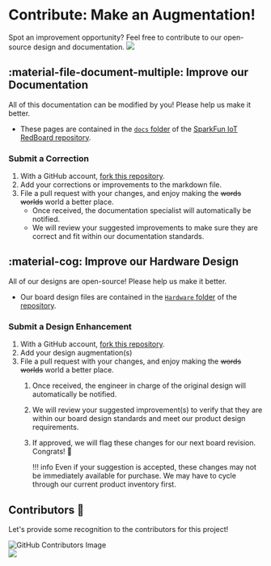 # Contribute: Make an Augmentation!
Spot an improvement opportunity? Feel free to contribute to our open-source design and documentation. <a href="https://github.com/sparkfun/SparkFun_Serial_MP3_Player_Shield-MY1690X/pulls" alt="Pull Requests"><img src="https://img.shields.io/github/issues-pr/sparkfun/SparkFun_Serial_MP3_Player_Shield-MY1690X.svg" /></a>

## :material-file-document-multiple:&nbsp;Improve our Documentation
All of this documentation can be modified by you! Please help us make it better.

* These pages are contained in the [`docs` folder](https://github.com/sparkfun/SparkFun_Serial_MP3_Player_Shield-MY1690X/tree/main/docs) of the [SparkFun IoT RedBoard repository](https://github.com/sparkfun/SparkFun_Serial_MP3_Player_Shield-MY1690X).

<!-- ### :material-source-pull:&nbsp;Submit a Correction -->
### Submit a Correction

1. With a GitHub account, [fork this repository](https://github.com/sparkfun/SparkFun_Serial_MP3_Player_Shield-MY1690X/fork).
2. Add your corrections or improvements to the markdown file.
3. File a pull request with your changes, and enjoy making the ~~words~~ ~~worlds~~ world a better place.
	* Once received, the documentation specialist will automatically be notified.
	* We will review your suggested improvements to make sure they are correct and fit within our documentation standards.

## :material-cog:&nbsp;Improve our Hardware Design
All of our designs are open-source! Please help us make it better.

* Our board design files are contained in the [`Hardware` folder](https://github.com/sparkfun/SparkFun_Serial_MP3_Player_Shield-MY1690X/tree/main/Hardware) of the [<Official Product Name> repository](https://github.com/sparkfun/SparkFun_Serial_MP3_Player_Shield-MY1690X).

<!-- ### :material-source-pull:&nbsp;Submit a Design Enhancement -->
### Submit a Design Enhancement

1. With a GitHub account, [fork this repository](https://github.com/sparkfun/SparkFun_Serial_MP3_Player_Shield-MY1690X/fork).
2. Add your design augmentation(s)
3. File a pull request with your changes, and enjoy making the ~~words~~ ~~worlds~~ world a better place.
	1. Once received, the engineer in charge of the original design will automatically be notified.
	2. We will review your suggested improvement(s) to verify that they are within our board design standards and meet our product design requirements.
	3. If approved, we will flag these changes for our next board revision. Congrats! 🍻

		!!! info
			Even if your suggestion is accepted, these changes may not be immediately available for purchase. We may have to cycle through our current product inventory first.

## Contributors&nbsp;:clap:
Let's provide some recognition to the contributors for this project!

![GitHub Contributors Image](https://contrib.rocks/image?repo=sparkfun/SparkFun_Serial_MP3_Player_Shield-MY1690X)
<br>
<a href="https://github.com/sparkfun/SparkFun_Serial_MP3_Player_Shield-MY1690X/pulls" alt="Pull Requests"><img src="https://img.shields.io/github/contributors/sparkfun/SparkFun_Serial_MP3_Player_Shield-MY1690X.svg" /></a>